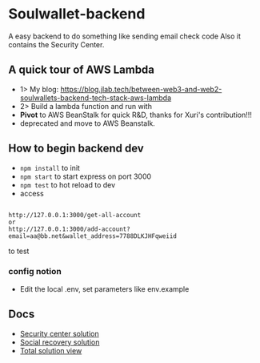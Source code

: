 # Soulwallet-backend
A easy backend to do something like sending email check code
Also it contains the Security Center.

## A quick tour of AWS Lambda
+ 1> My blog: https://blog.jlab.tech/between-web3-and-web2-soulwallets-backend-tech-stack-aws-lambda
+ 2> Build a lambda function and run with 
+ **Pivot** to AWS BeanStalk for quick R&D, thanks for Xuri's contribution!!!
+ deprecated and move to AWS Beanstalk.
## How to begin backend dev
+ ``` npm install ``` to init
+ ``` npm start ``` to start express on port 3000
+ ``` npm test ``` to hot reload to dev
+ access 
```

http://127.0.0.1:3000/get-all-account
or
http://127.0.0.1:3000/add-account?email=aa@bb.net&wallet_address=7788DLKJHFqweiid

``` 
to test

### config notion
+ Edit the local .env, set parameters like env.example

## Docs
+ [Security center solution](https://github.com/proofofsoulprotocol/smart-contract-wallet-4337/blob/main/dev-docs/security-center-solution.md)
+ [Social recovery solution](https://github.com/proofofsoulprotocol/smart-contract-wallet-4337/blob/main/dev-docs/Social-recovery-solution.md)
+ [Total solution view](https://github.com/proofofsoulprotocol/smart-contract-wallet-4337/blob/main/dev-docs/SoulWallet-Tech.md)

